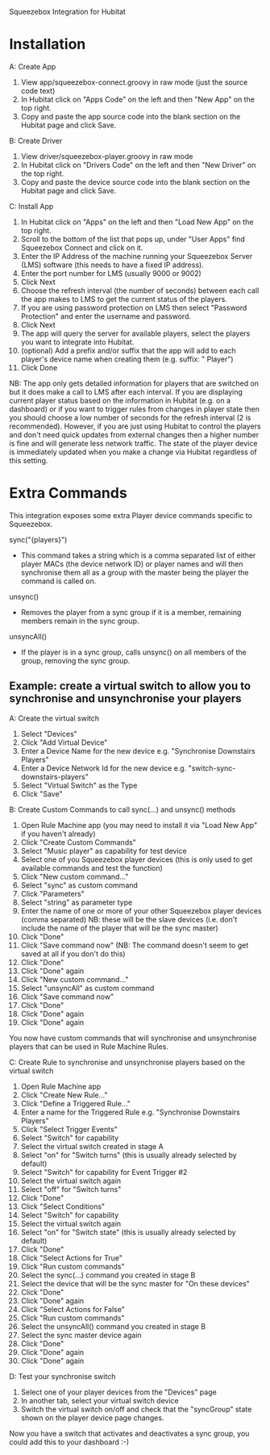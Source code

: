Squeezebox Integration for Hubitat

Installation
============

A: Create App
1. View app/squeezebox-connect.groovy in raw mode (just the source code text)
2. In Hubitat click on "Apps Code" on the left and then "New App" on the top right.
3. Copy and paste the app source code into the blank section on the Hubitat page and click Save.

B: Create Driver
1. View driver/squeezebox-player.groovy in raw mode
2. In Hubitat click on "Drivers Code" on the left and then "New Driver" on the top right.
3. Copy and paste the device source code into the blank section on the Hubitat page and click Save.

C: Install App
1. In Hubitat click on "Apps" on the left and then "Load New App" on the top right.
2. Scroll to the bottom of the list that pops up, under "User Apps" find Squeezebox Connect and click on it.
3. Enter the IP Address of the machine running your Squeezebox Server (LMS) software (this needs to have a fixed IP address).
4. Enter the port number for LMS (usually 9000 or 9002)
5. Click Next
6. Choose the refresh interval (the number of seconds) between each call the app makes to LMS to get the current status of the players. 
7. If you are using password protection on LMS then select "Password Protection" and enter the username and password.
8. Click Next
9. The app will query the server for available players, select the players you want to integrate into Hubitat.
10. (optional) Add a prefix and/or suffix that the app will add to each player's device name when creating them (e.g. suffix: "&nbsp;Player")
11. Click Done

NB: The app only gets detailed information for players that are switched on but it does make a call to LMS after each interval. If you are displaying current player status based on the information in Hubitat (e.g. on a dashboard) or if you want to trigger rules from changes in player state then you should choose a low number of seconds for the refresh interval (2 is recommended). However, if you are just using Hubitat to control the players and don't need quick updates from external changes then a higher number is fine and will generate less network traffic. The state of the player device is immediately updated when you make a change via Hubitat regardless of this setting.

Extra Commands
==============
This integration exposes some extra Player device commands specific to Squeezebox.

sync("{players}")
- This command takes a string which is a comma separated list of either player MACs (the device network ID) or player names and will then synchronise them all as a group with the master being the player the command is called on.

unsync()
- Removes the player from a sync group if it is a member, remaining members remain in the sync group.

unsyncAll()
- If the player is in a sync group, calls unsync() on all members of the group, removing the sync group.

Example: create a virtual switch to allow you to synchronise and unsynchronise your players
-------------------------------------------------------------------------------------------

A: Create the virtual switch

1. Select "Devices"
2. Click "Add Virtual Device"
3. Enter a Device Name for the new device e.g. "Synchronise Downstairs Players"
4. Enter a Device Network Id for the new device e.g. "switch-sync-downstairs-players"
5. Select "Virtual Switch" as the Type
6. Click "Save"

B: Create Custom Commands to call sync(...) and unsync() methods

1. Open Rule Machine app (you may need to install it via "Load New App" if you haven't already)
2. Click "Create Custom Commands"
3. Select "Music player" as capability for test device
4. Select one of you Squeezebox player devices (this is only used to get available commands and test the function)
5. Click "New custom command..."
6. Select "sync" as custom command
7. Click "Parameters"
8. Select "string" as parameter type
9. Enter the name of one or more of your other Squeezebox player devices (comma separated)
NB: these will be the slave devices (i.e. don't include the name of the player that will be the sync master)
10. Click "Done"
11. Click "Save command now" (NB: The command doesn't seem to get saved at all if you don't do this)
12. Click "Done"
13. Click "Done" again
14. Click "New custom command..."
15. Select "unsyncAll" as custom command
16. Click "Save command now"
17. Click "Done"
18. Click "Done" again
19. Click "Done" again

You now have custom commands that will synchronise and unsynchronise players that can be used in Rule Machine Rules.

C: Create Rule to synchronise and unsynchronise players based on the virtual switch

1. Open Rule Machine app
2. Click "Create New Rule..."
3. Click "Define a Triggered Rule..."
4. Enter a name for the Triggered Rule e.g. "Synchronise Downstairs Players"
5. Click "Select Trigger Events"
6. Select "Switch" for capability
7. Select the virtual switch created in stage A
8. Select "on" for "Switch turns" (this is usually already selected by default)
9. Select "Switch" for capability for Event Trigger #2
10. Select the virtual switch again
11. Select "off" for "Switch turns"
12. Click "Done"
13. Click "Select Conditions"
14. Select "Switch" for capability
15. Select the virtual switch again
16. Select "on" for "Switch state" (this is usually already selected by default)
17. Click "Done"
18. Click "Select Actions for True"
19. Click "Run custom commands"
20. Select the sync(...) command you created in stage B
21. Select the device that will be the sync master for "On these devices"
22. Click "Done"
23. Click "Done" again
24. Click "Select Actions for False"
25. Click "Run custom commands"
26. Select the unsyncAll() command you created in stage B
27. Select the sync master device again
28. Click "Done"
29. Click "Done" again
30. Click "Done" again

D: Test your synchronise switch

1. Select one of your player devices from the "Devices" page
2. In another tab, select your virtual switch device
3. Switch the virtual switch on/off and check that the "syncGroup" state shown on the player device page changes.

Now you have a switch that activates and deactivates a sync group, you could add this to your dashboard :-)
